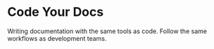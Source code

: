 # Code Your Docs
Writing documentation with the same tools as code. Follow the same workflows as development teams.
